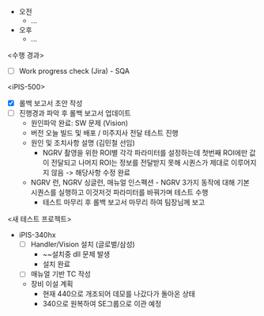- 오전
	- ...
- 오후
	- ...

<수행 경과>
- [ ] Work progress check (Jira) - SQA

\<iPIS-500>
- [x] 롤백 보고서 초안 작성
- [ ] 진행경과 파악 후 롤백 보고서 업데이트
	- 원인파악 완료: SW 문제 (Vision)
	- 버전 오늘 빌드 및 배포 / 미주지사 전달 테스트 진행
	- 원인 및 조치사항 설명 (김민철 선임)
		- NGRV 촬영을 위한 ROI별 각각 파라미터를 설정하는데 첫번째 ROI에만 값이 전달되고 나머지 ROI는 정보를 전달받지 못해 시퀀스가 제대로 이루어지지 않음 
		  -> 해당사항 수정 완료
	- NGRV 런, NGRV 싱글런, 매뉴얼 인스펙션 - NGRV 3가지 동작에 대해 기본 시퀀스를 실행하고 이것저것 파라미터를 바꿔가며 테스트 수행
		- 테스트 마무리 후 롤백 보고서 마무리 하여 팀장님께 보고

<새 테스트 프로젝트>
- iPIS-340hx
	- [ ] Handler/Vision 설치 (글로벌/삼성)
		- ~~설치중 dll 문제 발생
		- 설치 완료
	- [ ] 매뉴얼 기반 TC 작성
	- 장비 이설 계획
		- 현재 440으로 개조되어 데모를 나갔다가 돌아온 상태
		- 340으로 원복하여 SE그룹으로 이관 예정